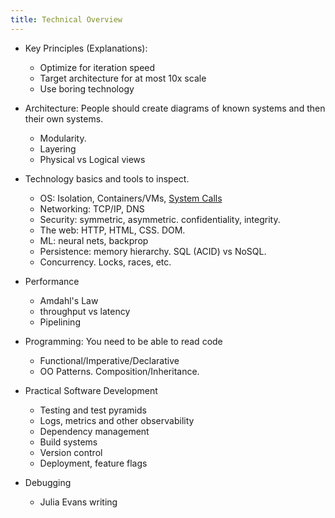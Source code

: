 ```yaml
---
title: Technical Overview
---
```


- Key Principles (Explanations):
    - Optimize for iteration speed
    - Target architecture for at most 10x scale
    - Use boring technology
- Architecture: People should create diagrams of known systems and then their own systems.
    - Modularity.
    - Layering
    - Physical vs Logical views
- Technology basics and tools to inspect.
    - OS: Isolation, Containers/VMs, [System Calls](./strace)
    - Networking: TCP/IP, DNS
    - Security: symmetric, asymmetric. confidentiality, integrity.
    - The web: HTTP, HTML, CSS. DOM.
    - ML: neural nets, backprop
    - Persistence: memory hierarchy. SQL (ACID) vs NoSQL.
    - Concurrency. Locks, races, etc.

- Performance
    - Amdahl's Law
    - throughput vs latency
    - Pipelining
- Programming: You need to be able to read code
    - Functional/Imperative/Declarative
    - OO Patterns. Composition/Inheritance.
- Practical Software Development
    - Testing and test pyramids
    - Logs, metrics and other observability
    - Dependency management
    - Build systems
    - Version control
    - Deployment, feature flags
- Debugging
    - Julia Evans writing
